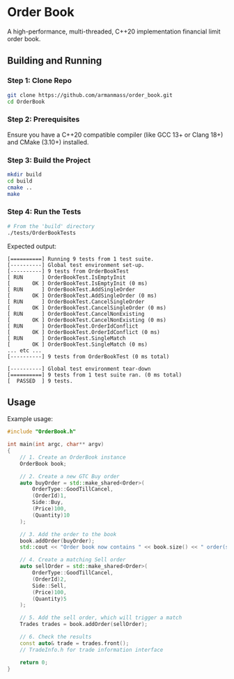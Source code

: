 # Order Book

A high-performance, multi-threaded, C++20 implementation financial limit order book.

## Building and Running

### Step 1: Clone Repo

```bash
git clone https://github.com/armanmass/order_book.git
cd OrderBook
```

### Step 2: Prerequisites

Ensure you have a C++20 compatible compiler (like GCC 13+ or Clang 18+) and CMake (3.10+) installed.

### Step 3: Build the Project

```bash
mkdir build
cd build
cmake ..
make
```

### Step 4: Run the Tests

```bash
# From the 'build' directory
./tests/OrderBookTests
```

Expected output:

```
[==========] Running 9 tests from 1 test suite.
[----------] Global test environment set-up.
[----------] 9 tests from OrderBookTest
[ RUN      ] OrderBookTest.IsEmptyInit
[       OK ] OrderBookTest.IsEmptyInit (0 ms)
[ RUN      ] OrderBookTest.AddSingleOrder
[       OK ] OrderBookTest.AddSingleOrder (0 ms)
[ RUN      ] OrderBookTest.CancelSingleOrder
[       OK ] OrderBookTest.CancelSingleOrder (0 ms)
[ RUN      ] OrderBookTest.CancelNonExisting
[       OK ] OrderBookTest.CancelNonExisting (0 ms)
[ RUN      ] OrderBookTest.OrderIdConflict
[       OK ] OrderBookTest.OrderIdConflict (0 ms)
[ RUN      ] OrderBookTest.SingleMatch
[       OK ] OrderBookTest.SingleMatch (0 ms)
... etc ...
[----------] 9 tests from OrderBookTest (0 ms total)

[----------] Global test environment tear-down
[==========] 9 tests from 1 test suite ran. (0 ms total)
[  PASSED  ] 9 tests.
```

## Usage


Example usage:

```cpp
#include "OrderBook.h"

int main(int argc, char** argv)
{
    // 1. Create an OrderBook instance
    OrderBook book;

    // 2. Create a new GTC Buy order
    auto buyOrder = std::make_shared<Order>(
        OrderType::GoodTillCancel,
        (OrderId)1,
        Side::Buy,
        (Price)100,
        (Quantity)10
    );

    // 3. Add the order to the book
    book.addOrder(buyOrder);
    std::cout << "Order book now contains " << book.size() << " order(s)." << std::endl;

    // 4. Create a matching Sell order
    auto sellOrder = std::make_shared<Order>(
        OrderType::GoodTillCancel,
        (OrderId)2,
        Side::Sell,
        (Price)100,
        (Quantity)5
    );

    // 5. Add the sell order, which will trigger a match
    Trades trades = book.addOrder(sellOrder);

    // 6. Check the results
    const auto& trade = trades.front();
    // TradeInfo.h for trade information interface

    return 0;
}
```
